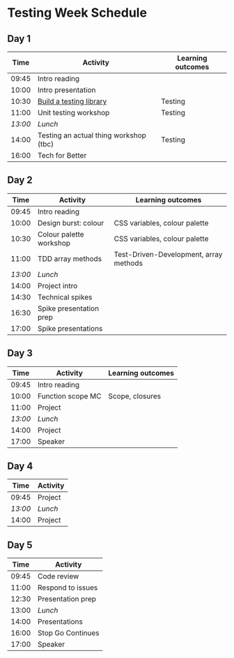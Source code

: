 # Testing Week Schedule

## Day 1

| Time    | Activity                               | Learning outcomes |
| ------- | -------------------------------------- | ----------------- |
| 09:45   | Intro reading                          |                   |
| 10:00   | Intro presentation                     |                   |
| 10:30   | [Build a testing library](testing-lib) | Testing           |
| 11:00   | Unit testing workshop                  | Testing           |
| _13:00_ | _Lunch_                                |                   |
| 14:00   | Testing an actual thing workshop (tbc) | Testing           |
| 16:00   | Tech for Better                        |                   |

[testing-lib]: https://github.com/oliverjam/learn-testing/

## Day 2

| Time    | Activity                | Learning outcomes                      |
| ------- | ----------------------- | -------------------------------------- |
| 09:45   | Intro reading           |                                        |
| 10:00   | Design burst: colour    | CSS variables, colour palette          |
| 10:30   | Colour palette workshop | CSS variables, colour palette          |
| 11:00   | TDD array methods       | Test-Driven-Development, array methods |
| _13:00_ | _Lunch_                 |                                        |
| 14:00   | Project intro           |                                        |
| 14:30   | Technical spikes        |                                        |
| 16:30   | Spike presentation prep |                                        |
| 17:00   | Spike presentations     |                                        |

## Day 3

| Time    | Activity          | Learning outcomes |
| ------- | ----------------- | ----------------- |
| 09:45   | Intro reading     |                   |
| 10:00   | Function scope MC | Scope, closures   |
| 11:00   | Project           |                   |
| _13:00_ | _Lunch_           |                   |
| 14:00   | Project           |                   |
| 17:00   | Speaker           |                   |

## Day 4

| Time    | Activity |
| ------- | -------- |
| 09:45   | Project  |
| _13:00_ | _Lunch_  |
| 14:00   | Project  |

## Day 5

| Time  | Activity          |
| ----- | ----------------- |
| 09:45 | Code review       |
| 11:00 | Respond to issues |
| 12:30 | Presentation prep |
| 13:00 | _Lunch_           |
| 14:00 | Presentations     |
| 16:00 | Stop Go Continues |
| 17:00 | Speaker           |

